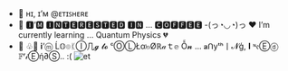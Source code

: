 - 👋 ʜɪ, ɪ’ᴍ @ᴇᴛɪꜱʜᴇʀᴇ
- 👀 🅸’🅼 🅸🅽🆃🅴🆁🅴🆂🆃🅴🅳 🅸🅽 ... 🅲🅾🅵🅵🅴🅴
-(っ◔◡◔)っ ♥ I’m currently learning ... Quantum Physics 💔
- 💞️ ♧🍫  𝐢’ⓜ Ĺ𝕆๏ᛕⒾ几𝓰 𝓽𝓸 ᶜⓄⓁŁα๒Øℝ𝒶ｔ𝕖 Ỗ𝓷 ... 𝐚ᑎуᵗʰ丨𝓝ģ, 𝐈 ᶰ𝔢Ⓔⓓ 𝔽ʳ𝒾Ⓔή∂Ⓢ.. :(
![et](https://user-images.githubusercontent.com/76783922/143673020-31b5edc3-4ec1-47eb-9485-704bc494b57e.gif)
